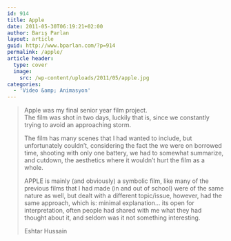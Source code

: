 ```yaml
---
id: 914
title: Apple
date: 2011-05-30T06:19:21+02:00
author: Barış Parlan
layout: article
guid: http://www.bparlan.com/?p=914
permalink: /apple/
article header:
  type: cover
  image:
    src: /wp-content/uploads/2011/05/apple.jpg
categories:
  - 'Video &amp; Animasyon'
---
```




<!--more-->

> Apple was my final senior year film project.  
> The film was shot in two days, luckily that is, since we constantly trying to avoid an approaching storm.
> 
> The film has many scenes that I had wanted to include, but unfortunately couldn&#8217;t, considering the fact the we were on borrowed time, shooting with only one battery, we had to somewhat summarize, and cutdown, the aesthetics where it wouldn&#8217;t hurt the film as a whole.
> 
> APPLE is mainly (and obviously) a symbolic film, like many of the previous films that I had made (in and out of school) were of the same nature as well, but dealt with a different topic/issue, however, had the same approach, which is: minimal explanation&#8230; its open for interpretation, often people had shared with me what they had thought about it, and seldom was it not something interesting.
> 
> Eshtar Hussain
